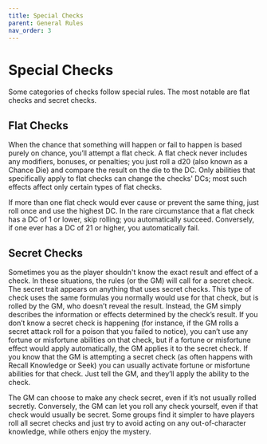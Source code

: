 ```yaml
---
title: Special Checks
parent: General Rules
nav_order: 3
---
```


# Special Checks
Some categories of checks follow special rules. The most notable are flat checks and secret checks.

## Flat Checks
When the chance that something will happen or fail to happen is based purely on chance, you’ll attempt a flat check. A flat check never includes any modifiers, bonuses, or penalties; you just roll a d20 (also known as a Chance Die) and compare the result on the die to the DC. Only abilities that specifically apply to flat checks can change the checks' DCs; most such effects affect only certain types of flat checks.

If more than one flat check would ever cause or prevent the same thing, just roll once and use the highest DC. In the rare circumstance that a flat check has a DC of 1 or lower, skip rolling; you automatically succeed. Conversely, if one ever has a DC of 21 or higher, you automatically fail.

## Secret Checks
Sometimes you as the player shouldn't know the exact result and effect of a check. In these situations, the rules (or the GM) will call for a secret check. The secret trait appears on anything that uses secret checks. This type of check uses the same formulas you normally would use for that check, but is rolled by the GM, who doesn’t reveal the result. Instead, the GM simply describes the information or effects determined by the check’s result. If you don’t know a secret check is happening (for instance, if the GM rolls
a secret attack roll for a poison that you failed to notice), you can’t use any fortune or misfortune abilities on that check, but if a fortune or misfortune effect would apply automatically, the GM applies it to the secret check. If you know that the GM is attempting a secret check (as often happens with Recall Knowledge or Seek) you can usually activate fortune or misfortune abilities for that check. Just tell the GM, and they’ll apply the ability to the check.

The GM can choose to make any check secret, even if it’s not usually rolled secretly. Conversely, the GM can let you roll any check yourself, even if that check would usually be secret. Some groups find it simpler to have players roll all secret checks and just try to avoid acting on any out-of-character knowledge, while others enjoy the mystery.
